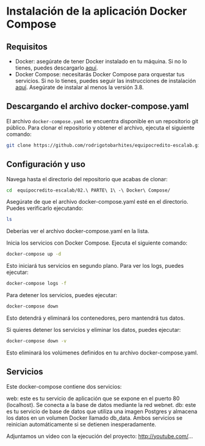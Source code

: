 # Instalación de la aplicación Docker Compose

## Requisitos

- Docker: asegúrate de tener Docker instalado en tu máquina. Si no lo tienes, puedes descargarlo [aquí](https://www.docker.com/products/docker-desktop).
- Docker Compose: necesitarás Docker Compose para orquestar tus servicios. Si no lo tienes, puedes seguir las instrucciones de instalación [aquí](https://docs.docker.com/compose/install/). Asegúrate de instalar al menos la versión 3.8.

## Descargando el archivo docker-compose.yaml

El archivo `docker-compose.yaml` se encuentra disponible en un repositorio git público. Para clonar el repositorio y obtener el archivo, ejecuta el siguiente comando:

```bash
git clone https://github.com/rodrigotobarhites/equipocredito-escalab.git
```




## Configuración y uso
Navega hasta el directorio del repositorio que acabas de clonar:

```bash
cd  equipocredito-escalab/02.\ PARTE\ 1\ -\ Docker\ Compose/
```


Asegúrate de que el archivo docker-compose.yaml esté en el directorio. Puedes verificarlo ejecutando:

```bash
ls
```
Deberías ver el archivo docker-compose.yaml en la lista.

Inicia los servicios con Docker Compose. Ejecuta el siguiente comando:

```bash
docker-compose up -d
```

Esto iniciará tus servicios en segundo plano. Para ver los logs, puedes ejecutar:

```bash
docker-compose logs -f
```

Para detener los servicios, puedes ejecutar:

```bash
docker-compose down
```

Esto detendrá y eliminará los contenedores, pero mantendrá tus datos.

Si quieres detener los servicios y eliminar los datos, puedes ejecutar:

```bash
docker-compose down -v
```

Esto eliminará los volúmenes definidos en tu archivo docker-compose.yaml.

## Servicios
Este docker-compose contiene dos servicios:

web: este es tu servicio de aplicación que se expone en el puerto 80 (localhost). Se conecta a la base de datos mediante la red webnet.
db: este es tu servicio de base de datos que utiliza una imagen Postgres y almacena los datos en un volumen Docker llamado db_data.
Ambos servicios se reinician automáticamente si se detienen inesperadamente.



Adjuntamos un video con la ejecución del proyecto:
http://youtube.com/...


